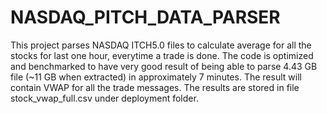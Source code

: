 # NASDAQ_PITCH_DATA_PARSER

This project parses NASDAQ ITCH5.0 files to calculate average for all the stocks for last one hour, everytime a trade is done. The code is optimized and benchmarked to have very good result of being able to parse 4.43 GB file (~11 GB when extracted) in approximately 7 minutes. The result will contain VWAP for all the trade messages. The results are stored in file stock_vwap_full.csv under deployment folder.
